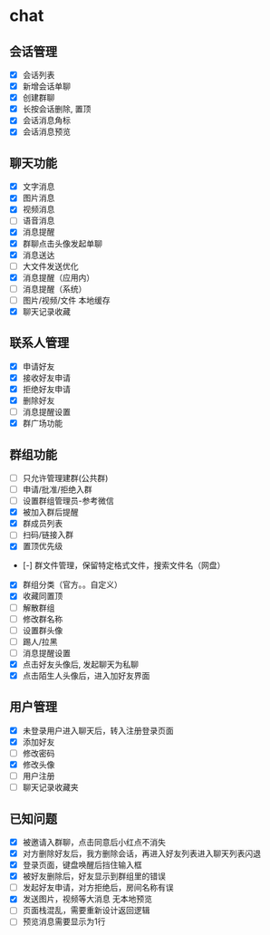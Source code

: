 # chat

## 会话管理
- [x] 会话列表
- [x] 新增会话单聊
- [x] 创建群聊
- [x] 长按会话删除, 置顶
- [x] 会话消息角标
- [x] 会话消息预览

## 聊天功能
- [x] 文字消息
- [x] 图片消息
- [x] 视频消息
- [ ] 语音消息
- [x] 消息提醒
- [x] 群聊点击头像发起单聊
- [x] 消息送达
- [ ] 大文件发送优化
- [x] 消息提醒（应用内）
- [ ] 消息提醒（系统）
- [ ] 图片/视频/文件 本地缓存
- [x] 聊天记录收藏

## 联系人管理
- [x] 申请好友
- [x] 接收好友申请
- [x] 拒绝好友申请
- [x] 删除好友
- [ ] 消息提醒设置
- [x] 群广场功能

## 群组功能
- [ ] 只允许管理建群(公共群)
- [ ] 申请/批准/拒绝入群
- [ ] 设置群组管理员-参考微信
- [x] 被加入群后提醒
- [x] 群成员列表
- [ ] 扫码/链接入群
- [x] 置顶优先级 
- [-] 群文件管理，保留特定格式文件，搜索文件名（网盘）
- [x] 群组分类（官方。。自定义）
- [x] 收藏同置顶
- [ ] 解散群组
- [ ] 修改群名称
- [ ] 设置群头像
- [ ] 踢人/拉黑
- [ ] 消息提醒设置
- [x] 点击好友头像后, 发起聊天为私聊
- [x] 点击陌生人头像后，进入加好友界面

## 用户管理
- [x] 未登录用户进入聊天后，转入注册登录页面
- [x] 添加好友
- [ ] 修改密码
- [x] 修改头像
- [ ] 用户注册
- [ ] 聊天记录收藏夹

## 已知问题
- [x] 被邀请入群聊，点击同意后小红点不消失
- [x] 对方删除好友后，我方删除会话，再进入好友列表进入聊天列表闪退
- [x] 登录页面，键盘唤醒后挡住输入框
- [x] 被好友删除后，好友显示到群组里的错误
- [ ] 发起好友申请，对方拒绝后，房间名称有误
- [x] 发送图片，视频等大消息 无本地预览
- [ ] 页面栈混乱，需要重新设计返回逻辑
- [ ] 预览消息需要显示为1行